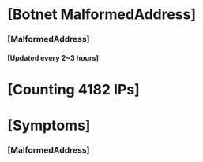 # [Botnet MalformedAddress]
### [MalformedAddress]
#### [Updated every 2~3 hours]

# [Counting 4182 IPs]

# [Symptoms] 
###   [MalformedAddress]
